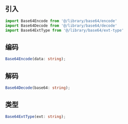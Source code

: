 ## 引入
```javascript
import Base64Encode from '@/library/base64/encode'
import Base64Decode from '@/library/base64/decode'
import Base64ExtType from '@/library/base64/ext-type'
```

## 编码
```typescript
Base64Encode(data: string);
```

## 解码
```typescript
Base64Decode(base64: string);
```

## 类型
```typescript
Base64ExtType(ext: string);
```

